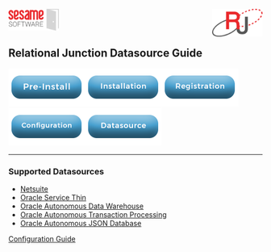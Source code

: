 <img  src="../images/SesameSoftwareLogo-2020Final.png" width="100"><img align=right src="../images/RJOrbitLogo-2021Final.png" width="100">

## Relational Junction Datasource Guide

[![Pre-Installation](../images/Button_PreInstall.png)](guides/installguide.md)[![Installation](../images/Button_Installation.png)](guides/installguide.md)[![Registration](../images/Button_Registration.png)](guides/RegistrationGuide.md)[![Configuration](../images/Button_Configuration.png)](guides/configurationGuide.md)[![Datasource](../images/Button_Datasource.png)](README.md)

---

### Supported Datasources

* [Netsuite](netsuite.md)
* [Oracle Service Thin](OraceleServiceThin.md)
* [Oracle Autonomous Data Warehouse](OracelADW.md)
* [Oracle Autonomous Transaction Processing](OracelATP.md)
* [Oracle Autonomous JSON Database](OracelAJD.md)

[Configuration Guide](../guides/configurationGuide.md)
